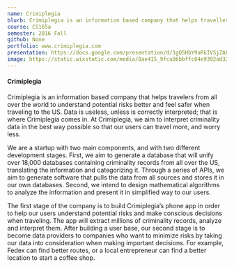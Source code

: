 ```yaml
---
name: Crimiplegia
blurb: Crimiplegia is an information based company that helps travellers from all over the world to understand potential risks better and feel safer when travelling.
course: CS165a
semester: 2016 Fall
github: None
portfolio: www.crimiplegia.com
presentation: https://docs.google.com/presentation/d/1gQSHbY9aRkIVSjZALK2Pcoqhj2qOe3GRfYPhFq9eHr4/edit?usp=sharing
image: https://static.wixstatic.com/media/8ae415_9fca86bbffc84e9392ad328d3b6942a4~mv2.png/v1/fill/w_123,h_116,al_c,q_80/8ae415_9fca86bbffc84e9392ad328d3b6942a4~mv2.webp
---
```

#### Crimiplegia

Crimiplegia is an information based company that helps travelers from all over the world to understand potential risks better and feel safer when traveling to the US. Data is useless, unless is correctly interpreted; that is where Crimiplegia comes in. At Crimiplegia, we aim to interpret criminality data in the best way possible so that our users can travel more, and worry less.

We are a startup with two main components, and with two different development stages. First, we aim to generate a database that will unify over 18,000 databases containing criminality records from all over the US, translating the information and categorizing it. Through a series of APIs, we aim to generate software that pulls the data from all sources and stores it in our own databases. Second, we intend to design mathematical algorithms to analyze the information and present it in simplified way to our users.

The first stage of the company is to build Crimiplegia’s phone app in order to help our users understand potential risks and make conscious decisions when traveling. The app will extract millions of criminality records, analyze and interpret them. After building a user base, our second stage is to become data providers to companies who want to minimize risks by taking our data into consideration when making important decisions. For example, Fedex can find better routes, or a local entrepreneur can find a better location to start a coffee shop.
